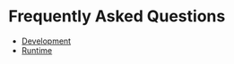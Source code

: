 Frequently Asked Questions
==========================

* [Development](FAQDevelopment.md)
* [Runtime](FAQExecution.md)

